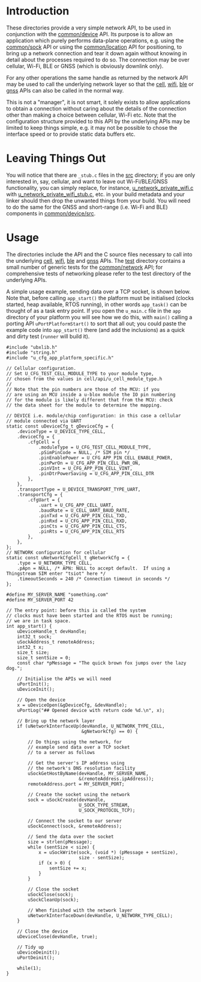 # Introduction
These directories provide a very simple network API, to be used in conjunction with the [common/device](/common/device) API.  Its purpose is to allow an application which purely performs data-plane operations, e.g. using the [common/sock](/common/sock) API or using the [common/location](/common/location) API for positioning, to bring up a network connection and tear it down again without knowing in detail about the processes required to do so.  The connection may be over cellular, Wi-Fi, BLE or GNSS (which is obviously downlink only).

For any other operations the same handle as returned by the network API may be used to call the underlying network layer so that the [cell](/cell), [wifi](/wifi), [ble](/ble) or [gnss](/gnss) APIs can also be called in the normal way.

This is not a "manager", it is not smart, it solely exists to allow applications to obtain a connection without caring about the details of the connection other than making a choice between cellular, Wi-Fi etc.  Note that the configuration structure provided to this API by the underlying APIs may be limited to keep things simple, e.g. it may not be possible to chose the interface speed or to provide static data buffers etc.

# Leaving Things Out
You will notice that there are `_stub.c` files in the [src](src) directory; if you are only interested in, say, cellular, and want to leave out Wi-Fi/BLE/GNSS functionality, you can simply replace, for instance, [u_network_private_wifi.c](src/u_network_private_wifi.c) with [u_network_private_wifi_stub.c](src/u_network_private_wifi_stub.c), etc. in your build metadata and your linker should then drop the unwanted things from your build.  You will need to do the same for the GNSS and short-range (i.e. Wi-Fi and BLE) components in [common/device/src](/common/device/src).

# Usage
The directories include the API and the C source files necessary to call into the underlying [cell](/cell), [wifi](/wifi), [ble](/ble) and [gnss](/gnss) APIs.  The [test](test) directory contains a small number of generic tests for the [common/network](/common/network) API; for comprehensive tests of networking please refer to the test directory of the underlying APIs.

A simple usage example, sending data over a TCP socket, is shown below.  Note that, before calling `app_start()` the platform must be initialised (clocks started, heap available, RTOS running), in other words `app_task()` can be thought of as a task entry point.  If you open the `u_main.c` file in the `app` directory of your platform you will see how we do this, with `main()` calling a porting API `uPortPlatformStart()` to sort that all out; you could paste the example code into `app_start()` there (and add the inclusions) as a quick and dirty test (`runner` will build it).

```
#include "ubxlib.h"
#include "string.h"
#include "u_cfg_app_platform_specific.h"

// Cellular configuration.
// Set U_CFG_TEST_CELL_MODULE_TYPE to your module type,
// chosen from the values in cell/api/u_cell_module_type.h
//
// Note that the pin numbers are those of the MCU: if you
// are using an MCU inside a u-blox module the IO pin numbering
// for the module is likely different that from the MCU: check
// the data sheet for the module to determine the mapping.

// DEVICE i.e. module/chip configuration: in this case a cellular
// module connected via UART
static const uDeviceCfg_t gDeviceCfg = {
    .deviceType = U_DEVICE_TYPE_CELL,
    .deviceCfg = {
        .cfgCell = {
            .moduleType = U_CFG_TEST_CELL_MODULE_TYPE,
            .pSimPinCode = NULL, /* SIM pin */
            .pinEnablePower = U_CFG_APP_PIN_CELL_ENABLE_POWER,
            .pinPwrOn = U_CFG_APP_PIN_CELL_PWR_ON,
            .pinVInt = U_CFG_APP_PIN_CELL_VINT,
            .pinDtrPowerSaving = U_CFG_APP_PIN_CELL_DTR
        },
    },
    .transportType = U_DEVICE_TRANSPORT_TYPE_UART,
    .transportCfg = {
        .cfgUart = {
            .uart = U_CFG_APP_CELL_UART,
            .baudRate = U_CELL_UART_BAUD_RATE,
            .pinTxd = U_CFG_APP_PIN_CELL_TXD,
            .pinRxd = U_CFG_APP_PIN_CELL_RXD,
            .pinCts = U_CFG_APP_PIN_CELL_CTS,
            .pinRts = U_CFG_APP_PIN_CELL_RTS
        },
    },
};
// NETWORK configuration for cellular
static const uNetworkCfgCell_t gNetworkCfg = {
    .type = U_NETWORK_TYPE_CELL,
    .pApn = NULL, /* APN: NULL to accept default.  If using a Thingstream SIM enter "tsiot" here */
    .timeoutSeconds = 240 /* Connection timeout in seconds */
};

#define MY_SERVER_NAME "something.com"
#define MY_SERVER_PORT 42

// The entry point: before this is called the system
// clocks must have been started and the RTOS must be running;
// we are in task space.
int app_start() {
    uDeviceHandle_t devHandle;
    int32_t sock;
    uSockAddress_t remoteAddress;
    int32_t x;
    size_t size;
    size_t sentSize = 0;
    const char *pMessage = "The quick brown fox jumps over the lazy dog.";

    // Initialise the APIs we will need
    uPortInit();
    uDeviceInit();

    // Open the device
    x = uDeviceOpen(&gDeviceCfg, &devHandle);
    uPortLog("## Opened device with return code %d.\n", x);

    // Bring up the network layer
    if (uNetworkInterfaceUp(devHandle, U_NETWORK_TYPE_CELL,
                            &gNetworkCfg) == 0) {

        // Do things using the network, for
        // example send data over a TCP socket
        // to a server as follows

        // Get the server's IP address using
        // the network's DNS resolution facility
        uSockGetHostByName(devHandle, MY_SERVER_NAME,
                           &(remoteAddress.ipAddress));
        remoteAddress.port = MY_SERVER_PORT;

        // Create the socket using the network
        sock = uSockCreate(devHandle,
                           U_SOCK_TYPE_STREAM,
                           U_SOCK_PROTOCOL_TCP);

        // Connect the socket to our server
        uSockConnect(sock, &remoteAddress);

        // Send the data over the socket
        size = strlen(pMessage);
        while (sentSize < size) {
            x = uSockWrite(sock, (void *) (pMessage + sentSize),
                           size - sentSize);
            if (x > 0) {
                sentSize += x;
            }
        }

        // Close the socket
        uSockClose(sock);
        uSockCleanUp(sock);

        // When finished with the network layer
        uNetworkInterfaceDown(devHandle, U_NETWORK_TYPE_CELL);
    }

    // Close the device
    uDeviceClose(devHandle, true);

    // Tidy up
    uDeviceDeinit();
    uPortDeinit();

    while(1);
}
```